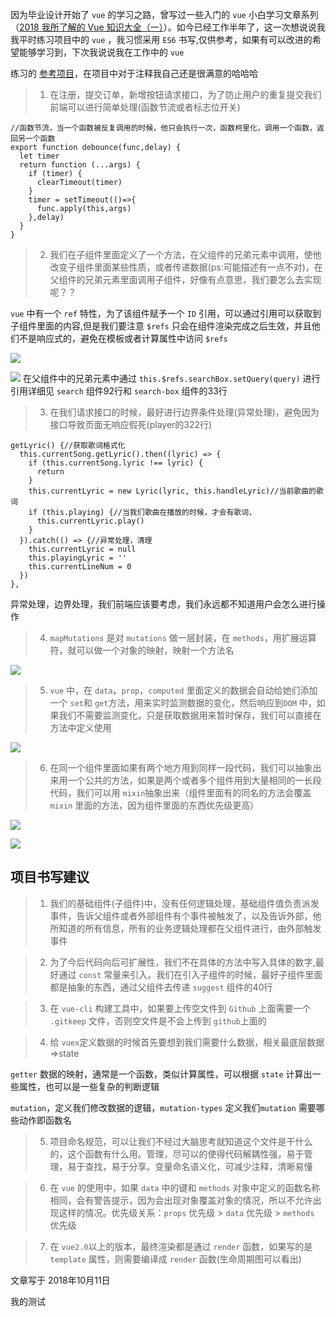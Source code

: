 因为毕业设计开始了 `vue` 的学习之路，曾写过一些入门的 `vue` 小白学习文章系列（[2018 我所了解的 Vue 知识大全（一）](https://zhuanlan.zhihu.com/p/32564918)）。如今已经工作半年了，这一次想说说我我平时练习项目中的 `vue` ，我习惯采用 `ES6` 书写,仅供参考，如果有可以改进的希望能够学习到，下次我说说我在工作中的 `vue`

练习的 [参考项目](https://github.com/sunseekers/QQMusic)，在项目中对于注释我自己还是很满意的哈哈哈

> 1. 在注册，提交订单，新增按钮请求接口，为了防止用户的重复提交我们前端可以进行简单处理(函数节流或者标志位开关)

```
//函数节流，当一个函数被反复调用的时候，他只会执行一次，函数柯里化，调用一个函数，返回另一个函数
export function debounce(func,delay) {
  let timer
  return function (...args) {
    if (timer) {
      clearTimeout(timer)
    }
    timer = setTimeout(()=>{
      func.apply(this,args)
    },delay)
  }
}
```
>2. 我们在子组件里面定义了一个方法，在父组件的兄弟元素中调用，使他改变子组件里面某些性质，或者传递数据(ps:可能描述有一点不对)，在父组件的兄弟元素里面调用子组件，好像有点意思，我们要怎么去实现呢？？

`vue` 中有一个 `ref` 特性，为了该组件赋予一个 `ID` 引用，可以通过引用可以获取到子组件里面的内容,但是我们要注意 `$refs` 只会在组件渲染完成之后生效，并且他们不是响应式的，避免在模板或者计算属性中访问 `$refs`

![](https://user-gold-cdn.xitu.io/2018/10/11/166604f8a9d21958?w=1366&h=345&f=png&s=35581)

![](https://user-gold-cdn.xitu.io/2018/10/11/166604fc0c2e7993?w=1010&h=86&f=png&s=7598)
在父组件中的兄弟元素中通过 `this.$refs.searchBox.setQuery(query)` 进行引用详细见 `search` 组件92行和 `search-box` 组件的33行

 > 3. 在我们请求接口的时候，最好进行边界条件处理(异常处理)，避免因为接口导致页面无响应假死(player的322行)

```
getLyric() {//获取歌词格式化
  this.currentSong.getLyric().then((lyric) => {
    if (this.currentSong.lyric !== lyric) {
      return
    }
    this.currentLyric = new Lyric(lyric, this.handleLyric)//当前歌曲的歌词
    if (this.playing) {//当我们歌曲在播放的时候，才会有歌词，
      this.currentLyric.play()
    }
  }).catch(() => {//异常处理，清理
    this.currentLyric = null
    this.playingLyric = ''
    this.currentLineNum = 0
  })
},
```
异常处理，边界处理，我们前端应该要考虑，我们永远都不知道用户会怎么进行操作

> 4. `mapMutations`  是对 `mutations` 做一层封装，在 `methods`，用扩展运算符，就可以做一个对象的映射，映射一个方法名


![](https://user-gold-cdn.xitu.io/2018/10/11/16660523095b65bc?w=1365&h=490&f=png&s=46880)

> 5. `vue` 中，在 `data`，`prop`，`computed` 里面定义的数据会自动给她们添加一个 `set`和 `get`方法，用来实时监测数据的变化，然后响应到`DOM` 中，如果我们不需要监测变化，只是获取数据用来暂时保存，我们可以直接在方法中定义使用

![](https://user-gold-cdn.xitu.io/2018/10/11/1666053bc96402d3?w=1356&h=329&f=png&s=29487)

> 6. 在同一个组件里面如果有两个地方用到同样一段代码，我们可以抽象出来用一个公共的方法，如果是两个或者多个组件用到大量相同的一长段代码，我们可以用 `mixin`抽象出来（组件里面有的同名的方法会覆盖 `mixin` 里面的方法，因为组件里面的东西优先级更高）

![](https://user-gold-cdn.xitu.io/2018/10/11/166605817836d6da?w=1364&h=617&f=png&s=64577)

![](https://user-gold-cdn.xitu.io/2018/10/11/16660583b38daec2?w=1363&h=623&f=png&s=60179)

## 项目书写建议

>1. 我们的基础组件(子组件)中，没有任何逻辑处理，基础组件值负责派发事件，告诉父组件或者外部组件有个事件被触发了，以及告诉外部，他所知道的所有信息，所有的业务逻辑处理都在父组件进行，由外部触发事件

>2. 为了今后代码向后可扩展性，我们不在具体的方法中写入具体的数字,最好通过 `const` 常量来引入。我们在引入子组件的时候，最好子组件里面都是抽象的东西，通过父组件去传递 `suggest` 组件的40行

>3. 在 `vue-cli` 构建工具中，如果要上传空文件到 `Github` 上面需要一个 `.gitkeep` 文件，否则空文件是不会上传到 `github`上面的



>4. 给 `vuex`定义数据的时候首先要想到我们需要什么数据，相关最底层数据=>state 

 `getter` 数据的映射，通常是一个函数，类似计算属性，可以根据 `state` 计算出一些属性，也可以是一些复杂的判断逻辑
    
 `mutation`，定义我们修改数据的逻辑，`mutation-types` 定义我们`mutation` 需要哪些动作即函数名

>5.  项目命名规范，可以让我们不经过大脑思考就知道这个文件是干什么的，这个函数有什么用。管理，尽可以的使得代码解耦性强，易于管理，易于查找，易于分享。变量命名语义化，可减少注释，清晰易懂

>6. 在 `vue` 的使用中，如果 `data` 中的键和 `methods` 对象中定义的函数名称相同，会有警告提示，因为会出现对象覆盖对象的情况，所以不允许出现这样的情况。优先级关系：`props` 优先级 > `data` 优先级 > `methods` 优先级
 
>7.  在 `vue2.0`以上的版本，最终渲染都是通过 `render` 函数，如果写的是`template` 属性，则需要编译成 `render` 函数(生命周期图可以看出)

文章写于 2018年10月11日

我的测试
